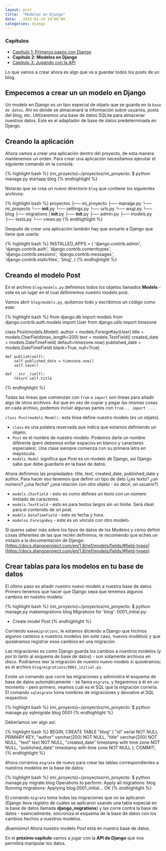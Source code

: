```yaml
---
layout: post
title:  "Modelos en Django"
date:   2016-01-24 19:00:00
categories: django
---
```


### Capítulos

- [Capítulo 1: Primeros pasos con Django](https://herchila.github.io/django/2015/02/18/primeros-pasos-con-django.html)
- **Capítulo 2: Modelos en Django**
- [Capítulo 3: Jugando con la API](https://herchila.github.io/django/2016/01/26/jugando-con-la-api.html)

Lo que vamos a crear ahora es algo que va a guardar todos los posts de un blog.

## Empecemos a crear un un modelo en Django

Un modelo en Django es un tipo especial de objeto que se guarda en la `base de datos`. Ahí es donde se almacenará la información sobre usuarios, posts del blog, etc. Utilizaremos una base de datos SQLite para almacenar nuestros datos. Este es el adaptador de base de datos predeterminada en Django.

## Creando la aplicación

Ahora vamos a crear una aplicación dentro del proyecto, de esta manera mantenemos un orden. Para crear una aplicación necesitamos ejecutar el siguiente comando en la consola:

{% highlight bash %}
(mi_proyecto)~/proyectos/mi_proyecto: $ python manage.py startapp blog
{% endhighlight %}

Notarás que se crea un nuevo directorio `blog` que contiene los siguientes archivos:

{% highlight bash %}
proyectos
  ├── mi_proyecto
     ├── manage.py
     └── mi_proyecto
             └── __init__.py
             └── settings.py
             └── urls.py
             └── wsgi.py
    └── blog
        ├── migrations
            | __init__.py
        ├── __init__.py
        ├── admin.py
        ├── models.py
        ├── tests.py
        └── views.py
{% endhighlight %}

Después de crear una aplicación también hay que avisarle a Django que tiene que usarla:

{% highlight bash %}
INSTALLED_APPS = (
    'django.contrib.admin',
    'django.contrib.auth',
    'django.contrib.contenttypes',
    'django.contrib.sessions',
    'django.contrib.messages',
    'django.contrib.staticfiles',
    'blog',
)
{% endhighlight %}

## Creando el modelo Post

En el archivo `blog/models.py` definimos todos los objetos llamados **Models** - este es un lugar en el cual definiremos nuestro modelo post.

Vamos abrir `blog/models.py`, quitamos todo y escribimos un código como este:

{% highlight bash %}
from django.db import models
from django.contrib.auth.models import User
from django.utils import timezone

class Post(models.Model):
    author = models.ForeignKey(User)
    title = models.CharField(max_length=200)
    text = models.TextField()
    created_date = models.DateTimeField(
            default=timezone.now)
    published_date = models.DateTimeField(
            blank=True, null=True)

    def publish(self):
        self.published_date = timezone.now()
        self.save()

    def __str__(self):
        return self.title
{% endhighlight %}

Todas las líneas que comienzan con `from` o `import` son líneas para añadir algo de otros archivos. Así que en vez de copiar y pegar las mismas cosas en cada archivo, podemos incluir algunas partes con `from... import ...`.

`class Post(models.Model):` esta línea define nuestro modelo (es un objeto).

- `class` es una palabra reservada que indica que estamos definiendo un objeto.
- `Post` es el nombre de nuestro modelo. Podemos darle un nombre diferente (pero debemos evitar espacios en blanco y caracteres especiales). Una clase siempre comienza con su primera letra en mayúscula.
- `models.Model` significa que Post es un modelo de Django, así Django sabe que debe guardarlo en la base de datos.

Ahora definimos las propiedades: title, text, created_date, published_date y author. Para hacer eso tenemos que definir un tipo de dato (¿es texto? ¿un número? ¿una fecha? ¿una relación con otro objeto - es decir, un usuario?).

- `models.CharField` - esto es como defines un texto con un número limitado de caracteres.
- `models.TextField` - esto es para textos largos sin un límite. Será ideal para el contenido de un post.
- `models.DateTimeField` - esto es fecha y hora.
- `modelos.ForeignKey` - este es un vínculo con otro modelo.

Si queres saber más sobre los tipos de datos de los Modelos y cómo definir cosas diferentes de las que recién definimos, te recomiendo que eches un vistazo a la documentación de Django: [https://docs.djangoproject.com/en/1.8/ref/models/fields/#field-types](https://docs.djangoproject.com/en/1.8/ref/models/fields/#field-types)

## Crear tablas para los modelos en tu base de datos

El último paso es añadir nuestro nuevo modelo a nuestra base de datos. Primero tenemos que hacer que Django sepa que tenemos algunos cambios en nuestro modelo:

{% highlight bash %}
(mi_proyecto)~/proyectos/mi_proyecto: $ python manage.py makemigrations blog
Migrations for 'blog':
  0001_initial.py:
  - Create model Post
{% endhighlight %}

Corriendo `makemigrations`, le estamos diciendo a Django que hicimos algunos cambios a nuestros modelos (en este caso, nuevos modelos) y que quisiéramos registrar esos cambios en una migración.

Las migraciones es como Django guarda los cambios a nuestros modelos (y por lo tanto al esquema de base de datos) - son solamente archivos en disco. Podríamos leer la migración de nuestro nuevo modelo si quisiéramos; es el archivo `blog/migrations/0001_initial.py`.

Existe un comando que corre las migraciones y administra el esquema de base de datos automáticamente - se llama `migrate`, y llegaremos a él en un momento - pero primero, veamos cuál es el SQL que la migración correría. El comando `sqlmigrate` toma nombres de migraciones y devuelve el SQL respectivo:

{% highlight bash %}
(mi_proyecto)~/proyectos/mi_proyecto: $ python manage.py sqlmigrate blog 0001
{% endhighlight %}

Deberíamos ver algo así:

{% highlight bash %}
BEGIN;
CREATE TABLE "blog" (
    "id" serial NOT NULL PRIMARY KEY,
    "author" varchar(200) NOT NULL,
    "title" varchar(200) NOT NULL,
    "text" text NOT NULL,
    "created_date" timestamp with time zone NOT NULL,
    "published_date" timestamp with time zone NOT NULL
);
COMMIT;
{% endhighlight %}

Ahora corramos `migrate` de nuevo para crear las tablas correspondientes a nuestros modelos en la base de datos:

{% highlight bash %}
(mi_proyecto)~/proyectos/mi_proyecto: $ python manage.py migrate blog
Operations to perform:
  Apply all migrations: blog
Running migrations:
  Applying blog.0001_initial... OK
{% endhighlight %}

El comando `migrate` toma todas las migraciones que no se aplicaron (Django lleva registro de cuáles se aplicaron usando una tabla especial en la base de datos llamada **django_migrations**) y las corre contra la base de datos - esencialmente, sincroniza el esquema de la base de datos con los cambios hechos a nuestros modelos.

¡Buenísimo! Ahora nuestro modelo _Post_ está en nuestra base de datos.

En el **próximo capítulo** vamos a jugar con la **API de Django** que nos permitirá manipular los datos.

